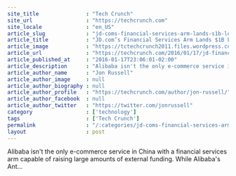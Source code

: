 ```yaml
---
site_title               : "Tech Crunch"
site_url                 : "https://techcrunch.com"
site_locale              : "en_US"
article_slug             : "jd-coms-financial-services-arm-lands-s1b-led-by-sequoia-china-at-s7-1b-valuation"
article_title            : "JD.com’s Financial Services Arm Lands $1B Led By Sequoia China At $7.1B Valuation"
article_image            : "https://tctechcrunch2011.files.wordpress.com/2015/01/img_9753.jpg?w=764&h=400&crop=1"
article_url              : "https://techcrunch.com/2016/01/17/jd-financial-1b-raise/"
article_published_at     : "2016-01-17T23:06:01-02:00"
article_description      : "Alibaba isn't the only e-commerce service in China with a financial services arm capable of raising large amounts of external funding. While Alibaba's Ant..."
article_author_name      : "Jon Russell"
article_author_image     : null
article_author_biography : null
article_author_profile   : "https://techcrunch.com/author/jon-russell/"
article_author_facebook  : null
article_author_twitter   : "https://twitter.com/jonrussell"
category                 : ['technology']
tags                     : ['Tech Crunch']
permalink                : "/:categories/jd-coms-financial-services-arm-lands-s1b-led-by-sequoia-china-at-s7-1b-valuation/"
layout                   : post
---
```


Alibaba isn't the only e-commerce service in China with a financial services arm capable of raising large amounts of external funding. While Alibaba's Ant...
